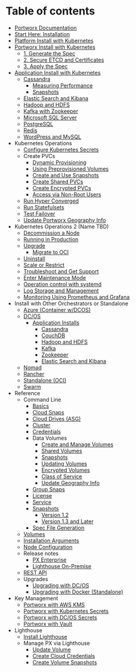 # Table of contents

* [Portworx Documentation](README.md)
* [Start Here: Installation](start-here-installation.md)
* [Platform Install with Kubernetes](platform-install-with-kubernetes.md)
* [Portworx Install with Kubernetes](portworx-install-with-kubernetes/README.md)
  * [1. Generate the Spec](portworx-install-with-kubernetes/1.-generate-the-spec.md)
  * [2. Secure ETCD and Certificates](portworx-install-with-kubernetes/2.-secure-etcd-and-certificates.md)
  * [3. Apply the Spec](portworx-install-with-kubernetes/3.-apply-the-spec.md)
* [Application Install with Kubernetes](application-install-with-kubernetes/README.md)
  * [Cassandra](application-install-with-kubernetes/cassandra/README.md)
    * [Measuring Performance](application-install-with-kubernetes/cassandra/measuring-performance.md)
    * [Snapshots](application-install-with-kubernetes/cassandra/snapshots.md)
  * [Elastic Search and Kibana](application-install-with-kubernetes/elastic-search-and-kibana.md)
  * [Hadoop and HDFS](application-install-with-kubernetes/hadoop-and-hdfs.md)
  * [Kafka with Zookeeper](application-install-with-kubernetes/kafka-with-zookeeper.md)
  * [Microsoft SQL Server](application-install-with-kubernetes/microsoft-sql-server.md)
  * [PostgreSQL](application-install-with-kubernetes/postgresql.md)
  * [Redis](application-install-with-kubernetes/redis.md)
  * [WordPress and MySQL](application-install-with-kubernetes/wordpress-and-mysql.md)
* Kubernetes Operations
  * [Configure Kubernetes Secrets](kubernetes-storage-operations/configure-kubernetes-secrets.md)
  * Create PVCs
    * [Dynamic Provisioning](kubernetes-storage-operations/create-pvcs/dynamic-provisioning.md)
    * [Using Preprovisioned Volumes](kubernetes-storage-operations/create-pvcs/using-preprovisioned-volumes.md)
    * [Create and Use Snapshots](kubernetes-storage-operations/create-pvcs/create-and-use-snapshots.md)
    * [Create Shared PVCs](kubernetes-storage-operations/create-pvcs/create-shared-pvcs.md)
    * [Create Encrypted PVCs](kubernetes-storage-operations/create-pvcs/create-encrypted-pvcs.md)
    * [Access via Non-Root Users](kubernetes-storage-operations/create-pvcs/access-via-non-root-users.md)
  * [Run Hyper Converged](kubernetes-storage-operations/run-hyper-converged.md)
  * [Run Statefulsets](kubernetes-storage-operations/run-statefulsets.md)
  * [Test Failover](kubernetes-storage-operations/test-failover.md)
  * [Update Portworx Geography Info](kubernetes-storage-operations/update-portworx-geography-info.md)
* Kubernetes Operations 2 \(Name TBD\)
  * [Decommission a Node](kubernetes-operations-2-name-tbd/decommission-a-node.md)
  * [Running in Production](kubernetes-operations-2-name-tbd/running-in-production.md)
  * [Upgrade](kubernetes-operations-2-name-tbd/kubernetes/README.md)
    * [Migrate to OCI](kubernetes-operations-2-name-tbd/kubernetes/migrating-to-oci.md)
  * [Uninstall](kubernetes-operations-2-name-tbd/uninstall.md)
  * [Scale or Restrict](kubernetes-operations-2-name-tbd/scale-or-restrict.md)
  * [Troubleshoot and Get Support](kubernetes-operations-2-name-tbd/troubleshoot-and-get-support.md)
  * [Enter Maintenance Mode](kubernetes-operations-2-name-tbd/enter-maintenance-mode.md)
  * [Operation control with systemd](kubernetes-operations-2-name-tbd/operation-control-with-systemd.md)
  * [Log Storage and Management](kubernetes-operations-2-name-tbd/log-storage-and-management.md)
  * [Monitoring Using Prometheus and Grafana](kubernetes-operations-2-name-tbd/monitoring-using-prometheus-and-grafana.md)
* Install with Other Orchestrators or Standalone
  * [Azure \(Container w/DCOS\)](install-with-other-orchestrators-or-standalone/azure-container-w-dcos.md)
  * [DC/OS](install-with-other-orchestrators-or-standalone/dc-os/README.md)
    * [Application Installs](install-with-other-orchestrators-or-standalone/dc-os/application-installs/README.md)
      * [Cassandra](install-with-other-orchestrators-or-standalone/dc-os/application-installs/cassandra.md)
      * [CouchDB](install-with-other-orchestrators-or-standalone/dc-os/application-installs/couchdb.md)
      * [Hadoop and HDFS](install-with-other-orchestrators-or-standalone/dc-os/application-installs/hadoop-and-hdfs.md)
      * [Kafka](install-with-other-orchestrators-or-standalone/dc-os/application-installs/kafka.md)
      * [Zookeeper](install-with-other-orchestrators-or-standalone/dc-os/application-installs/zookeeper.md)
      * [Elastic Search and Kibana](install-with-other-orchestrators-or-standalone/dc-os/application-installs/elastic-search-and-kibana.md)
  * [Nomad](install-with-other-orchestrators-or-standalone/nomad.md)
  * [Rancher](install-with-other-orchestrators-or-standalone/rancher.md)
  * [Standalone \(OCI\)](install-with-other-orchestrators-or-standalone/standalone-oci.md)
  * [Swarm](install-with-other-orchestrators-or-standalone/swarm.md)
* Reference
  * Command Line
    * [Basics](reference/command-line/basics.md)
    * [Cloud Snaps](reference/command-line/cloud-snaps.md)
    * [Cloud Drives \(ASG\)](reference/command-line/cloud-drives-asg.md)
    * [Cluster](reference/command-line/cluster.md)
    * [Credentials](reference/command-line/credentials.md)
    * Data Volumes
      * [Create and Manage Volumes](reference/command-line/data-volumes/create-and-manage-volumes.md)
      * [Shared Volumes](reference/command-line/data-volumes/shared-volumes.md)
      * [Snapshots](reference/command-line/data-volumes/snapshots.md)
      * [Updating Volumes](reference/command-line/data-volumes/updating-volumes.md)
      * [Encrypted Volumes](reference/command-line/data-volumes/encrypted-volumes.md)
      * [Class of Service](reference/command-line/data-volumes/class-of-service.md)
      * [Update Geography Info](reference/command-line/data-volumes/update-geography-info.md)
    * [Group Snaps](reference/command-line/group-snaps.md)
    * [License](reference/command-line/license.md)
    * [Service](reference/command-line/service.md)
    * [Snapshots](reference/command-line/snapshots/README.md)
      * [Version 1.2](reference/command-line/snapshots/version-1.2.md)
      * [Version 1.3 and Later](reference/command-line/snapshots/version-1.3-and-later.md)
    * [Spec File Generation](reference/command-line/spec-file-generation.md)
  * [Volumes](reference/volumes.md)
  * [Installation Arguments](reference/installation-arguments.md)
  * [Node Configuration](reference/node-configuration.md)
  * Release notes
    * [PX Enterprise](reference/release-notes/px-enterprise.md)
    * [Lighthouse On-Premise](reference/release-notes/lighthouse-on-premise.md)
  * [REST API](reference/rest-api.md)
  * Upgrades
    * [Upgrading with DC/OS](reference/upgrades/dc-os.md)
    * [Upgrading with Docker \(Standalone\)](reference/upgrades/upgrading-with-docker-standalone.md)
* Key Management
  * [Portworx with AWS KMS](key-management/portworx-with-aws-kms.md)
  * [Portworx with Kubernetes Secrets](key-management/portworx-with-kubernetes-secrets.md)
  * [Portworx with DC/OS Secrets](key-management/portworx-with-dc-os-secrets.md)
  * [Portworx with Vault](key-management/portworx-with-vault.md)
* Lighthouse
  * [Install Lighthouse](lighthouse/install-lighthouse.md)
  * Manage PX via Lighthouse
    * [Update Volume](lighthouse/manage-px-via-lighthouse/update-volume.md)
    * [Create Cloud Credentials](lighthouse/manage-px-via-lighthouse/create-cloud-credentials.md)
    * [Create Volume Snapshots](lighthouse/manage-px-via-lighthouse/create-volume-snapshots.md)

